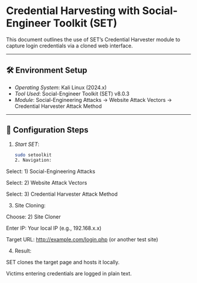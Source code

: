 # Credential Harvesting with Social-Engineer Toolkit (SET)

This document outlines the use of SET’s Credential Harvester module to capture login credentials via a cloned web interface.

---

## 🛠 Environment Setup

- *Operating System*: Kali Linux (2024.x)
- *Tool Used*: Social-Engineer Toolkit (SET) v8.0.3
- *Module*: Social-Engineering Attacks → Website Attack Vectors → Credential Harvester Attack Method

---

## 🔧 Configuration Steps

1. *Start SET*:
   ```bash
   sudo setoolkit
   2. Navigation:

Select: 1) Social-Engineering Attacks

Select: 2) Website Attack Vectors

Select: 3) Credential Harvester Attack Method



3. Site Cloning:

Choose: 2) Site Cloner

Enter IP: Your local IP (e.g., 192.168.x.x)

Target URL: http://example.com/login.php (or another test site)



4. Result:

SET clones the target page and hosts it locally.

Victims entering credentials are logged in plain text.
